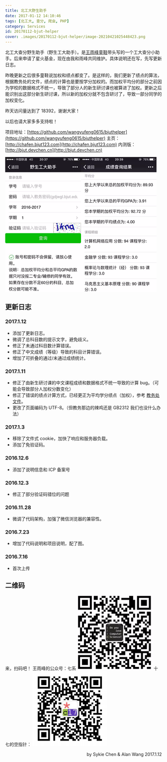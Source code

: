 ```yaml
---
title: 北工大野生助手
date: 2017-01-12 14:10:46
tags: [北工大, 查分, 爬虫, PHP]
category: Services
id: 20170112-bjut-helper
cover: .images/20170112-bjut-helper/image-20210421025448423.png
---
```


北工大查分野生助手（野生工大助手）。是[王雨峰童鞋](http://www.wangyufeng.org)带头写的一个工大查分小助手。后来申请了星火基金，现在由我和雨峰共同维护。具体说明还在写，先写更新日志。 

昨晚更新之后很多童鞋说加权和绩点都变了。是这样的，我们更新了绩点的算法，根据教务处的文件，绩点的计算也是要按学分加权的。而加权平均分的部分之前因为学校的数据格式不统一，导致了部分人的新生研讨课也被算进了加权。更新之后能识别出这部分新生研讨课，所以新的加权分就不包含研讨了，导致一部分同学的加权变化。

昨天访问量达到了 18392，谢谢大家！

以后也请大家多多支持啦！

项目地址：[https://github.com/wangyufeng0615/bjuthelper](https://github.com/wangyufeng0615/bjuthelper) 
主页：[http://chafen.bjut123.com](http://chafen.bjut123.com) 
内测版：[http://bjut.devchen.cn](http://bjut.devchen.cn)  

![image-20210421025448423](.images/20170112-bjut-helper/image-20210421025448423.png)![image-20210421025456521](.images/20170112-bjut-helper/image-20210421025456521.png)

## 更新日志

### 2017.1.12

- 添加了更新日志。 
- 微调了总科目数的提示文字，避免歧义。 
- 修正了未通过科目数计算错误。
- 修正了中文成绩（等级）导致的科目计算错误。
- 增加了可折叠的通过/未通过成绩统计。

### 2017.1.11

- 修正了由新生研讨课的中文课程成绩和数据格式不统一导致的计算 bug。（可能会导致部分人加权分数变化）
- 修正了错误的绩点计算方式，已经更正为平均学分绩点（加权），参考 [教务处文件](http://undergrad.bjut.edu.cn/WebInfo.aspx?Id=752)。
- 更改了页面编码为 UTF-8。（但教务那边的辣鸡还是 GB2312 我们也没什么办法）

### 2017.1.3

- 移除了文件式 cookie，加快了响应和服务器负载。
- 添加了免验证码。

### 2016.12.6

- 添加了说明信息和 ICP 备案号

### 2016.12.3

- 修正了部分验证码错位的问题

### 2016.11.28

- 微调了代码架构，加强了微信浏览器的兼容性。

### 2016.7.23

- 增加了代码说明和项目说明，配了图。

### 2016.7.16

- 首次上传

## 二维码

来，扫码吧！ 
王雨峰的公众号：七系 
![](.images/20170112-bjut-helper/1.png) 
十七的空指针： 
![](.images/20170112-bjut-helper/2.png)



<p align = right>
by Sykie Chen & Alan Wang
2017.1.12
</p>